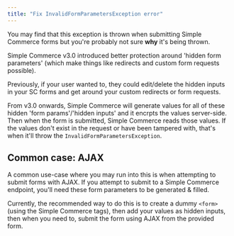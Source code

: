 ```yaml
---
title: "Fix InvalidFormParametersException error"
---
```


You may find that this exception is thrown when submitting Simple Commerce forms but you're probably not sure **why** it's being thrown.

Simple Commerce v3.0 introduced better protection around 'hidden form parameters' (which make things like redirects and custom form requests possible).

Previously, if your user wanted to, they could edit/delete the hidden inputs in your SC forms and get around your custom redirects or form requests.

From v3.0 onwards, Simple Commerce will generate values for all of these hidden 'form params'/'hidden inputs' and it encrpts the values server-side. Then when the form is submitted, Simple Commerce reads those values. If the values don't exist in the request or have been tampered with, that's when it'll throw the `InvalidFormParametersException`.

## Common case: AJAX

A common use-case where you may run into this is when attempting to submit forms with AJAX. If you attempt to submit to a Simple Commerce endpoint, you'll need these form parameters to be generated & filled.

Currently, the recommended way to do this is to create a dummy `<form>` (using the Simple Commerce tags), then add your values as hidden inputs, then when you need to, submit the form using AJAX from the provided form.
